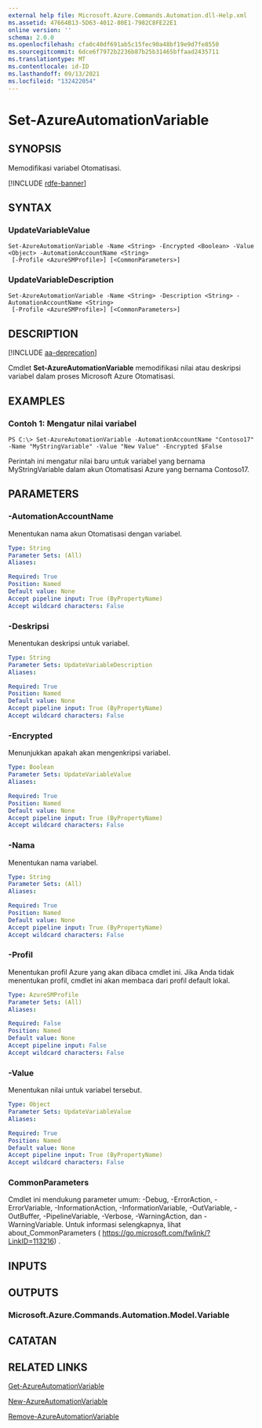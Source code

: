 ```yaml
---
external help file: Microsoft.Azure.Commands.Automation.dll-Help.xml
ms.assetid: 47664B13-5D63-4012-80E1-7982C8FE22E1
online version: ''
schema: 2.0.0
ms.openlocfilehash: cfa0c40df691ab5c15fec90a48bf19e9d7fe8550
ms.sourcegitcommit: 6dce6f7972b2236b87b25b31465bffaad2435711
ms.translationtype: MT
ms.contentlocale: id-ID
ms.lasthandoff: 09/13/2021
ms.locfileid: "132422054"
---
```

# Set-AzureAutomationVariable

## SYNOPSIS

Memodifikasi variabel Otomatisasi.

[!INCLUDE [rdfe-banner](../../includes/rdfe-banner.md)]

## SYNTAX

### UpdateVariableValue
```
Set-AzureAutomationVariable -Name <String> -Encrypted <Boolean> -Value <Object> -AutomationAccountName <String>
 [-Profile <AzureSMProfile>] [<CommonParameters>]
```

### UpdateVariableDescription
```
Set-AzureAutomationVariable -Name <String> -Description <String> -AutomationAccountName <String>
 [-Profile <AzureSMProfile>] [<CommonParameters>]
```

## DESCRIPTION

[!INCLUDE [aa-deprecation](../include/aa-deprecation.md)]

Cmdlet **Set-AzureAutomationVariable** memodifikasi nilai atau deskripsi variabel dalam proses Microsoft Azure Otomatisasi.

## EXAMPLES

### Contoh 1: Mengatur nilai variabel
```
PS C:\> Set-AzureAutomationVariable -AutomationAccountName "Contoso17" -Name "MyStringVariable" -Value "New Value" -Encrypted $False
```

Perintah ini mengatur nilai baru untuk variabel yang bernama MyStringVariable dalam akun Otomatisasi Azure yang bernama Contoso17.

## PARAMETERS

### -AutomationAccountName
Menentukan nama akun Otomatisasi dengan variabel.

```yaml
Type: String
Parameter Sets: (All)
Aliases: 

Required: True
Position: Named
Default value: None
Accept pipeline input: True (ByPropertyName)
Accept wildcard characters: False
```

### -Deskripsi
Menentukan deskripsi untuk variabel.

```yaml
Type: String
Parameter Sets: UpdateVariableDescription
Aliases: 

Required: True
Position: Named
Default value: None
Accept pipeline input: True (ByPropertyName)
Accept wildcard characters: False
```

### -Encrypted
Menunjukkan apakah akan mengenkripsi variabel.

```yaml
Type: Boolean
Parameter Sets: UpdateVariableValue
Aliases: 

Required: True
Position: Named
Default value: None
Accept pipeline input: True (ByPropertyName)
Accept wildcard characters: False
```

### -Nama
Menentukan nama variabel.

```yaml
Type: String
Parameter Sets: (All)
Aliases: 

Required: True
Position: Named
Default value: None
Accept pipeline input: True (ByPropertyName)
Accept wildcard characters: False
```

### -Profil
Menentukan profil Azure yang akan dibaca cmdlet ini.
Jika Anda tidak menentukan profil, cmdlet ini akan membaca dari profil default lokal.

```yaml
Type: AzureSMProfile
Parameter Sets: (All)
Aliases: 

Required: False
Position: Named
Default value: None
Accept pipeline input: False
Accept wildcard characters: False
```

### -Value
Menentukan nilai untuk variabel tersebut.

```yaml
Type: Object
Parameter Sets: UpdateVariableValue
Aliases: 

Required: True
Position: Named
Default value: None
Accept pipeline input: True (ByPropertyName)
Accept wildcard characters: False
```

### CommonParameters
Cmdlet ini mendukung parameter umum: -Debug, -ErrorAction, -ErrorVariable, -InformationAction, -InformationVariable, -OutVariable, -OutBuffer, -PipelineVariable, -Verbose, -WarningAction, dan -WarningVariable. Untuk informasi selengkapnya, lihat about_CommonParameters ( https://go.microsoft.com/fwlink/?LinkID=113216) .

## INPUTS

## OUTPUTS

### Microsoft.Azure.Commands.Automation.Model.Variable

## CATATAN

## RELATED LINKS

[Get-AzureAutomationVariable](./Get-AzureAutomationVariable.md)

[New-AzureAutomationVariable](./New-AzureAutomationVariable.md)

[Remove-AzureAutomationVariable](./Remove-AzureAutomationVariable.md)


